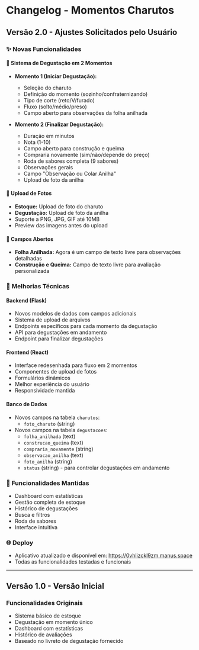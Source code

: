 # Changelog - Momentos Charutos

## Versão 2.0 - Ajustes Solicitados pelo Usuário

### ✨ Novas Funcionalidades

#### 🔄 **Sistema de Degustação em 2 Momentos**
- **Momento 1 (Iniciar Degustação):**
  - Seleção do charuto
  - Definição do momento (sozinho/confraternizando)
  - Tipo de corte (reto/V/furado)
  - Fluxo (solto/médio/preso)
  - Campo aberto para observações da folha anilhada

- **Momento 2 (Finalizar Degustação):**
  - Duração em minutos
  - Nota (1-10)
  - Campo aberto para construção e queima
  - Compraria novamente (sim/não/depende do preço)
  - Roda de sabores completa (9 sabores)
  - Observações gerais
  - Campo "Observação ou Colar Anilha"
  - Upload de foto da anilha

#### 📸 **Upload de Fotos**
- **Estoque:** Upload de foto do charuto
- **Degustação:** Upload de foto da anilha
- Suporte a PNG, JPG, GIF até 10MB
- Preview das imagens antes do upload

#### 📝 **Campos Abertos**
- **Folha Anilhada:** Agora é um campo de texto livre para observações detalhadas
- **Construção e Queima:** Campo de texto livre para avaliação personalizada

### 🔧 **Melhorias Técnicas**

#### Backend (Flask)
- Novos modelos de dados com campos adicionais
- Sistema de upload de arquivos
- Endpoints específicos para cada momento da degustação
- API para degustações em andamento
- Endpoint para finalizar degustações

#### Frontend (React)
- Interface redesenhada para fluxo em 2 momentos
- Componentes de upload de fotos
- Formulários dinâmicos
- Melhor experiência do usuário
- Responsividade mantida

#### Banco de Dados
- Novos campos na tabela `charutos`:
  - `foto_charuto` (string)
- Novos campos na tabela `degustacoes`:
  - `folha_anilhada` (text)
  - `construcao_queima` (text)
  - `compraria_novamente` (string)
  - `observacao_anilha` (text)
  - `foto_anilha` (string)
  - `status` (string) - para controlar degustações em andamento

### 🎯 **Funcionalidades Mantidas**
- Dashboard com estatísticas
- Gestão completa de estoque
- Histórico de degustações
- Busca e filtros
- Roda de sabores
- Interface intuitiva

### 🌐 **Deploy**
- Aplicativo atualizado e disponível em: https://0vhlizckl9zm.manus.space
- Todas as funcionalidades testadas e funcionais

---

## Versão 1.0 - Versão Inicial

### Funcionalidades Originais
- Sistema básico de estoque
- Degustação em momento único
- Dashboard com estatísticas
- Histórico de avaliações
- Baseado no livreto de degustação fornecido
